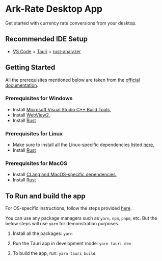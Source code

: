 # Ark-Rate Desktop App

Get started with currency rate conversions from your desktop.

## Recommended IDE Setup

- [VS Code](https://code.visualstudio.com/) + [Tauri](https://marketplace.visualstudio.com/items?itemName=tauri-apps.tauri-vscode) + [rust-analyzer](https://marketplace.visualstudio.com/items?itemName=rust-lang.rust-analyzer)

## Getting Started

All the prerequisites mentioned below are taken from the [official documentation](https://tauri.app/v1/guides/getting-started/prerequisites/).
### Prerequisites for Windows
- Install [Microsoft Visual Studio C++ Build Tools](https://tauri.app/v1/guides/getting-started/prerequisites/#1-microsoft-visual-studio-c-build-tools),
- Install [WebView2](https://tauri.app/v1/guides/getting-started/prerequisites/#2-webview2),
- Install [Rust](https://www.rust-lang.org/tools/install)

### Prerequisites for Linux
- Make sure to install all the Linux-specific dependencies listed [here](https://tauri.app/v1/guides/getting-started/prerequisites/#1-system-dependencies),
- Install [Rust](https://tauri.app/v1/guides/getting-started/prerequisites/#2-rust-1)

### Prerequisites for MacOS
- Install [CLang and MacOS-specific dependencies](https://tauri.app/v1/guides/getting-started/prerequisites/#1-clang-and-macos-development-dependencies),
- Install [Rust](https://tauri.app/v1/guides/getting-started/prerequisites/#2-rust)

## To Run and build the app

For OS-specific instructions, follow the steps provided [here](https://tauri.app/v1/guides/building/).

You can use any package managers such as `yarn`, `npm`, `pnpm`, etc. But the below steps will use `yarn` for demonstration purposes.

1. Install all the packages: `yarn`

2. Run the Tauri app in development mode: `yarn tauri dev`

3. To build the app, run: `yarn tauri build`. <br>
